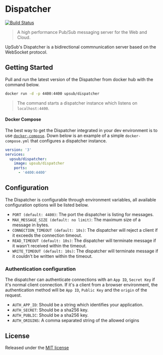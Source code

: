 # Dispatcher
[![Build Status](https://travis-ci.org/upsub/dispatcher.svg?branch=master)](https://travis-ci.org/upsub/dispatcher)

> A high performance Pub/Sub messaging server for the Web and Cloud.

UpSub's Dispatcher is a bidirectional commnunication server based on
the WebSocket protocol.

## Getting Started
Pull and run the latest version of the Dispatcher from docker hub with the
command below.
```sh
docker run -d -p 4400:4400 upsub/dispatcher
```
> The command starts a dispatcher instance which listens on `localhost:4400`.

#### Docker Compose
The best way to get the Dispatcher integrated in your dev environment is to use
[`docker-compose`](https://docs.docker.com/compose/overview/). Down below is
an example of a simple `docker-compose.yml` that configures a dispatcher
instance.
```yml
version: '3'
services:
  upsub/dispatcher:
    image: upsub/dispatcher
    ports:
      - '4400:4400'
```

## Configuration
The Dispatcher is configurable through environment variables, all available
configuration options will be listed below.

- `PORT (default: 4400)`: The port the dispatcher is listing for messages.
- `MAX_MESSAGE_SIZE (default: no limit)`: The maximum size of a message in bytes.
- `CONNECTION_TIMEOUT (default: 10s)`: The dispatcher will reject a client if it exceeds the connection timeout.
- `READ_TIMEOUT (default: 10s)`: The dispatcher will terminate message if it wasn't received within the timeout.
- `WRITE_TIMEOUT (default: 10s)`: The dispatcher will terminate message if it couldn't be written within the timeout.

### Authentication configuration
The dispatcher can authenticate connections with an `App ID`, `Secret Key` if it's normal client connection.
If it's a client from a browser environment, the authentication method will be `App ID`, `Public Key`
and the `origin` of the request.

- `AUTH_APP_ID`: Should be a string which identifies your application.
- `AUTH_SECRET`: Should be a sha256 key.
- `AUTH_PUBLIC`: Should be a sha256 key.
- `AUTH_ORIGINS`: A comma separated string of the allowed origins


## License
Released under the [MIT license](https://github.com/upsub/dispatcher/blob/master/LICENSE)
